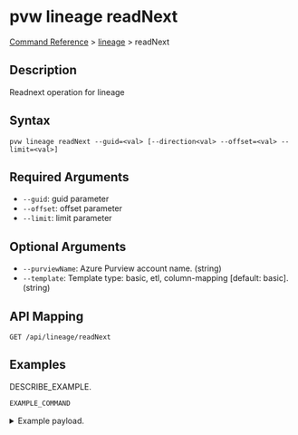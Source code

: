 # pvw lineage readNext
[Command Reference](../../../README.md#command-reference) > [lineage](./main.md) > readNext

## Description
Readnext operation for lineage

## Syntax
```
pvw lineage readNext --guid=<val> [--direction<val> --offset=<val> --limit=<val>]
```

## Required Arguments
- `--guid`: guid parameter
- `--offset`: offset parameter
- `--limit`: limit parameter

## Optional Arguments
- `--purviewName`: Azure Purview account name. (string)
- `--template`: Template type: basic, etl, column-mapping [default: basic]. (string)

## API Mapping
 >  > []()
```
GET /api/lineage/readNext
```

## Examples
DESCRIBE_EXAMPLE.
```powershell
EXAMPLE_COMMAND
```
<details><summary>Example payload.</summary>
<p>

```json
PASTE_JSON_HERE
```
</p>
</details>